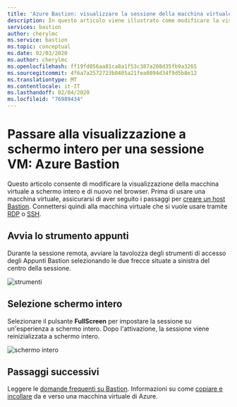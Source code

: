 ```yaml
---
title: 'Azure Bastion: visualizzare la sessione della macchina virtuale: schermo intero'
description: In questo articolo viene illustrato come modificare la visualizzazione a schermo intero.
services: bastion
author: cherylmc
ms.service: bastion
ms.topic: conceptual
ms.date: 02/03/2020
ms.author: cherylmc
ms.openlocfilehash: ff19fd056aa81ca8a1f53c387a208d35fb9a3265
ms.sourcegitcommit: 4f6a7a2572723b0405a21fea0894d34f9d5b8e12
ms.translationtype: MT
ms.contentlocale: it-IT
ms.lasthandoff: 02/04/2020
ms.locfileid: "76989434"
---
```

# <a name="change-to-full-screen-view-for-a-vm-session-azure-bastion"></a>Passare alla visualizzazione a schermo intero per una sessione VM: Azure Bastion

Questo articolo consente di modificare la visualizzazione della macchina virtuale a schermo intero e di nuovo nel browser. Prima di usare una macchina virtuale, assicurarsi di aver seguito i passaggi per [creare un host Bastion](bastion-create-host-portal.md). Connettersi quindi alla macchina virtuale che si vuole usare tramite [RDP](bastion-connect-vm-rdp.md) o [SSH](bastion-connect-vm-ssh.md).

## <a name="launch-the-clipboard-tool"></a>Avvia lo strumento appunti

Durante la sessione remota, avviare la tavolozza degli strumenti di accesso degli Appunti Bastion selezionando le due frecce situate a sinistra del centro della sessione.

![strumenti](./media/bastion-vm-manage/left.png)

## <a name="select-full-screen"></a>Selezione schermo intero

Selezionare il pulsante **FullScreen** per impostare la sessione su un'esperienza a schermo intero. Dopo l'attivazione, la sessione viene reinizializzata a schermo intero.

![schermo intero](./media/bastion-vm-manage/full-screen.png)
 
## <a name="next-steps"></a>Passaggi successivi

Leggere le [domande frequenti su Bastion](bastion-faq.md).
Informazioni su come [copiare e incollare](bastion-vm-copy-paste.md) da e verso una macchina virtuale di Azure.
